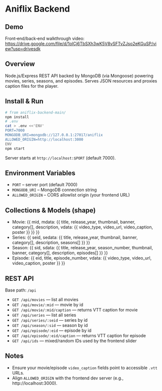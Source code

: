 # Aniflix Backend

## Demo
Front‑end/back‑end walkthrough video:
https://drive.google.com/file/d/1olCj6TbSXh3wK5V8vSFTvZJso2eKGuSP/view?usp=drivesdk

## Overview
Node.js/Express REST API backed by MongoDB (via Mongoose) powering movies, series, seasons, and episodes. Serves JSON resources and proxies caption files for the player.

## Install & Run
```bash
# from aniflix-backend-main/
npm install
# .env
cat > .env <<'ENV'
PORT=7000
MONGODB_URI=mongodb://127.0.0.1:27017/aniflix
ALLOWED_ORIGIN=http://localhost:3000
ENV
npm start
```
Server starts at `http://localhost:$PORT` (default 7000).

## Environment Variables
- `PORT` – server port (default 7000)
- `MONGODB_URI` – MongoDB connection string
- `ALLOWED_ORIGIN` – CORS allowlist origin (your frontend URL)

## Collections & Models (shape)
- Movie: {{ mid, mdata: {{ title, release_year, thumbnail, banner, category[], description, vdata: {{ video_type, video_url, video_caption, poster }} }} }}
- Series: {{ seid, sedata: {{ title, release_year, thumbnail, banner, category[], description, seasons[] }} }}
- Season: {{ sid, sdata: {{ title, release_year, season_number, thumbnail, banner, category[], description, episodes[] }} }}
- Episode: {{ eid, title, episode_number, vdata: {{ video_type, video_url, video_caption, poster }} }}

## REST API
Base path: `/api`
- `GET /api/movies` — list all movies
- `GET /api/movie/:mid` — movie by id
- `GET /api/movie/:mid/caption` — returns VTT caption for movie
- `GET /api/series` — list all series
- `GET /api/series/:seid` — series by id
- `GET /api/season/:sid` — season by id
- `GET /api/episode/:eid` — episode by id
- `GET /api/episode/:eid/caption` — returns VTT caption for episode
- `GET /api/ids` — mixed/random IDs used by the frontend slider

## Notes
- Ensure your movie/episode `video_caption` fields point to accessible `.vtt` URLs.
- Align `ALLOWED_ORIGIN` with the frontend dev server (e.g., http://localhost:3000).
